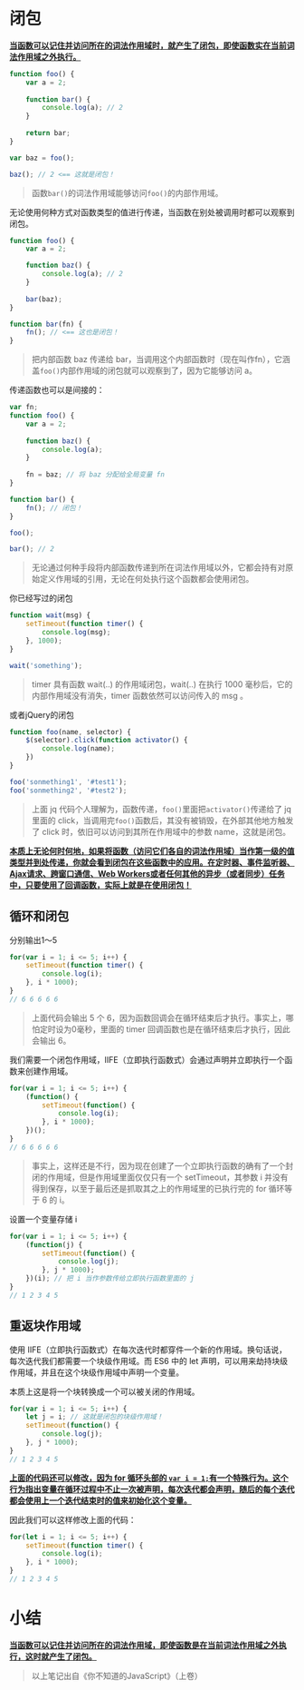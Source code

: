 # 闭包

**<u>当函数可以记住并访问所在的词法作用域时，就产生了闭包，即使函数实在当前词法作用域之外执行。</u>**

```javascript
function foo() {
    var a = 2;
    
    function bar() {
        console.log(a); // 2
    }
    
    return bar;
}

var baz = foo();

baz(); // 2 <== 这就是闭包！
```

> 函数`bar()`的词法作用域能够访问`foo()`的内部作用域。

无论使用何种方式对函数类型的值进行传递，当函数在别处被调用时都可以观察到闭包。

```javascript
function foo() {
    var a = 2;

    function baz() {
        console.log(a); // 2
    }
    
    bar(baz);
}

function bar(fn) {
    fn(); // <== 这也是闭包！
}
```

> 把内部函数 baz 传递给 bar，当调用这个内部函数时（现在叫作fn），它涵盖`foo()`内部作用域的闭包就可以观察到了，因为它能够访问 a。

传递函数也可以是间接的：

```javascript
var fn;
function foo() {
    var a = 2;
    
    function baz() {
        console.log(a);
    }
    
    fn = baz; // 将 baz 分配给全局变量 fn
}

function bar() {
    fn(); // 闭包！
}

foo();

bar(); // 2
```

> 无论通过何种手段将内部函数传递到所在词法作用域以外，它都会持有对原始定义作用域的引用，无论在何处执行这个函数都会使用闭包。

你已经写过的闭包

```javascript
function wait(msg) {
    setTimeout(function timer() {
        console.log(msg);
    }, 1000);
}

wait('something');
```

> timer 具有函数 wait(..) 的作用域闭包，wait(..) 在执行 1000 毫秒后，它的内部作用域没有消失，timer 函数依然可以访问传入的 msg 。

或者jQuery的闭包

```javascript
function foo(name, selector) {
    $(selector).click(function activator() {
        console.log(name);
    })
}

foo('sonmething1', '#test1');
foo('sonmething2', '#test2');
```

> 上面 jq 代码个人理解为，函数传递，`foo()`里面把`activator()`传递给了 jq 里面的 click，当调用完`foo()`函数后，其没有被销毁，在外部其他地方触发了 click 时，依旧可以访问到其所在作用域中的参数 name，这就是闭包。

**<u>本质上无论何时何地，如果将函数（访问它们各自的词法作用域）当作第一级的值类型并到处传递，你就会看到闭包在这些函数中的应用。在定时器、事件监听器、Ajax请求、跨窗口通信、Web Workers或者任何其他的异步（或者同步）任务中，只要使用了回调函数，实际上就是在使用闭包！</u>**

## 循环和闭包

分别输出1～5

```javascript
for(var i = 1; i <= 5; i++) {
    setTimeout(function timer() {
        console.log(i);
    }, i * 1000);
}
// 6 6 6 6 6
```

> 上面代码会输出 5 个 6，因为函数回调会在循环结束后才执行。事实上，哪怕定时设为0毫秒，里面的 timer 回调函数也是在循环结束后才执行，因此会输出 6。

我们需要一个闭包作用域，IIFE（立即执行函数式）会通过声明并立即执行一个函数来创建作用域。

```javascript
for(var i = 1; i <= 5; i++) {
    (function() {
        setTimeout(function() {
            console.log(i);
        }, i * 1000);
    })();
}
// 6 6 6 6 6
```

> 事实上，这样还是不行，因为现在创建了一个立即执行函数的确有了一个封闭的作用域，但是作用域里面仅仅只有一个 setTimeout，其参数 i 并没有得到保存，以至于最后还是抓取其之上的作用域里的已执行完的 for 循环等于 6 的 i。

设置一个变量存储 i

```javascript
for(var i = 1; i <= 5; i++) {
    (function(j) {
        setTimeout(function() {
            console.log(j);
        }, j * 1000);
    })(i); // 把 i 当作参数传给立即执行函数里面的 j
}
// 1 2 3 4 5
```

## 重返块作用域

使用 IIFE（立即执行函数式）在每次迭代时都穿件一个新的作用域。换句话说，每次迭代我们都需要一个块级作用域。而 ES6 中的 let 声明，可以用来劫持块级作用域，并且在这个块级作用域中声明一个变量。

本质上这是将一个块转换成一个可以被关闭的作用域。

```javascript
for(var i = 1; i <= 5; i++) {
    let j = i; // 这就是闭包的块级作用域！
    setTimeout(function() {
        console.log(j);
    }, j * 1000);
}
// 1 2 3 4 5
```

**<u>上面的代码还可以修改，因为 for 循环头部的 `var i = 1;`有一个特殊行为。这个行为指出变量在循环过程中不止一次被声明，每次迭代都会声明，随后的每个迭代都会使用上一个迭代结束时的值来初始化这个变量。</u>**

因此我们可以这样修改上面的代码：

```javascript
for(let i = 1; i <= 5; i++) {
    setTimeout(function timer() {
        console.log(i);
    }, i * 1000);
}
// 1 2 3 4 5
```

# 小结

**<u>当函数可以记住并访问所在的词法作用域，即使函数是在当前词法作用域之外执行，这时就产生了闭包。</u>**
> 以上笔记出自《你不知道的JavaScript》（上卷）
